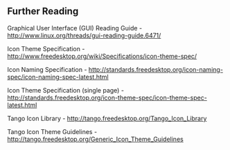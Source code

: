 ## Further Reading

Graphical User Interface (GUI) Reading Guide - http://www.linux.org/threads/gui-reading-guide.6471/

Icon Theme Specification - http://www.freedesktop.org/wiki/Specifications/icon-theme-spec/

Icon Naming Specification - http://standards.freedesktop.org/icon-naming-spec/icon-naming-spec-latest.html

Icon Theme Specification (single page) - http://standards.freedesktop.org/icon-theme-spec/icon-theme-spec-latest.html

Tango Icon Library - http://tango.freedesktop.org/Tango_Icon_Library

Tango Icon Theme Guidelines - http://tango.freedesktop.org/Generic_Icon_Theme_Guidelines
